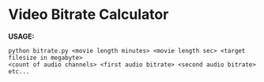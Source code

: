 Video Bitrate Calculator
========================

__USAGE:__
```
python bitrate.py <movie length minutes> <movie length sec> <target filesize in megabyte>
<count of audio channels> <first audio bitrate> <second audio bitrate> etc...
```